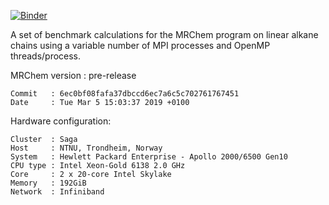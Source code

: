 [![Binder](https://mybinder.org/badge_logo.svg)](https://mybinder.org/v2/gh/MRChemSoft/mrchem-benchmark/saga/mar-2019)

A set of benchmark calculations for the MRChem program
on linear alkane chains using a variable number of
MPI processes and OpenMP threads/process.

MRChem version : pre-release

```
Commit   : 6ec0bf08fafa37dbccd6ec7a6c5c702761767451
Date     : Tue Mar 5 15:03:37 2019 +0100
```


Hardware configuration:

```
Cluster  : Saga
Host     : NTNU, Trondheim, Norway
System   : Hewlett Packard Enterprise - Apollo 2000/6500 Gen10
CPU type : Intel Xeon-Gold 6138 2.0 GHz
Core     : 2 x 20-core Intel Skylake
Memory   : 192GiB
Network  : Infiniband
```
